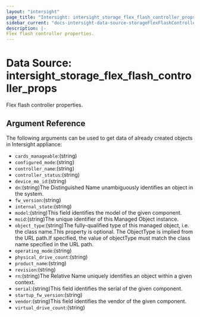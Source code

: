 ```yaml
---
layout: "intersight"
page_title: "Intersight: intersight_storage_flex_flash_controller_props"
sidebar_current: "docs-intersight-data-source-storageFlexFlashControllerProps"
description: |-
Flex flash controller properties.
---
```


# Data Source: intersight_storage_flex_flash_controller_props
Flex flash controller properties.
## Argument Reference
The following arguments can be used to get data of already created objects in Intersight appliance:
* `cards_manageable`:(string)
* `configured_mode`:(string)
* `controller_name`:(string)
* `controller_status`:(string)
* `device_mo_id`:(string)
* `dn`:(string)The Distinguished Name unambiguously identifies an object in the system.
* `fw_version`:(string)
* `internal_state`:(string)
* `model`:(string)This field identifies the model of the given component.
* `moid`:(string)The unique identifier of this Managed Object instance.
* `object_type`:(string)The fully-qualified type of this managed object, i.e. the class name.This property is optional. The ObjectType is implied from the URL path.If specified, the value of objectType must match the class name specified in the URL path.
* `operating_mode`:(string)
* `physical_drive_count`:(string)
* `product_name`:(string)
* `revision`:(string)
* `rn`:(string)The Relative Name uniquely identifies an object within a given context.
* `serial`:(string)This field identifies the serial of the given component.
* `startup_fw_version`:(string)
* `vendor`:(string)This field identifies the vendor of the given component.
* `virtual_drive_count`:(string)
